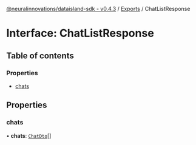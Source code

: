 [@neuralinnovations/dataisland-sdk - v0.4.3](../../README.md) / [Exports](../modules.md) / ChatListResponse

# Interface: ChatListResponse

## Table of contents

### Properties

- [chats](ChatListResponse.md#chats)

## Properties

### chats

• **chats**: [`ChatDto`](ChatDto.md)[]
